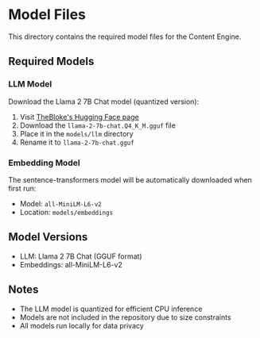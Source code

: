 # Model Files

This directory contains the required model files for the Content Engine.

## Required Models

### LLM Model
Download the Llama 2 7B Chat model (quantized version):
1. Visit [TheBloke's Hugging Face page](https://huggingface.co/TheBloke/Llama-2-7B-Chat-GGUF)
2. Download the `llama-2-7b-chat.Q4_K_M.gguf` file
3. Place it in the `models/llm` directory
4. Rename it to `llama-2-7b-chat.gguf`

### Embedding Model
The sentence-transformers model will be automatically downloaded when first run:
- Model: `all-MiniLM-L6-v2`
- Location: `models/embeddings`

## Model Versions

- LLM: Llama 2 7B Chat (GGUF format)
- Embeddings: all-MiniLM-L6-v2

## Notes

- The LLM model is quantized for efficient CPU inference
- Models are not included in the repository due to size constraints
- All models run locally for data privacy 
